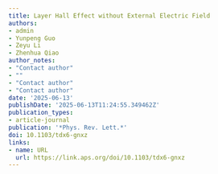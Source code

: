```yaml
---
title: Layer Hall Effect without External Electric Field
authors:
- admin
- Yunpeng Guo
- Zeyu Li
- Zhenhua Qiao
author_notes:
- "Contact author"
- ""
- "Contact author"
- "Contact author"
date: '2025-06-13'
publishDate: '2025-06-13T11:24:55.349462Z'
publication_types:
- article-journal
publication: '*Phys. Rev. Lett.*'
doi: 10.1103/tdx6-gnxz
links:
- name: URL
  url: https://link.aps.org/doi/10.1103/tdx6-gnxz
---
```

